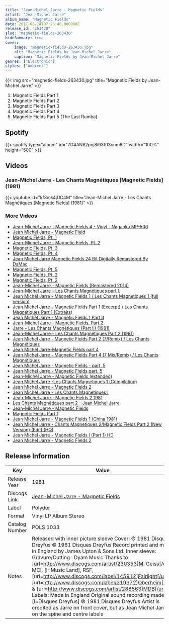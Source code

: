 ```yaml
---
title: "Jean-Michel Jarre - Magnetic Fields"
artist: "Jean-Michel Jarre"
album_name: "Magnetic Fields"
date: 2017-06-14T07:25:40.000000Z
release_id: "263430"
slug: "magnetic-fields-263430"
hideSummary: true
cover:
    image: "magnetic-fields-263430.jpg"
    alt: "Magnetic Fields by Jean-Michel Jarre"
    caption: "Magnetic Fields by Jean-Michel Jarre"
genres: ["Electronic"]
styles: ["Ambient"]
---
```


{{< img src="magnetic-fields-263430.jpg" title="Magnetic Fields by Jean-Michel Jarre" >}}

<!-- section break -->

1. Magnetic Fields Part 1
2. Magnetic Fields Part 2
3. Magnetic Fields Part 3
4. Magnetic Fields Part 4
5. Magnetic Fields Part 5 (The Last Rumba)

<!-- section break -->


## Spotify
{{< spotify type="album" id="7G4AN82pnj8i93f03cnm8D" width="100%" height="500" >}}



## Videos
### Jean-Michel Jarre - Les Chants Magnétiques [Magnetic Fields] (1981)
{{< youtube id="kf3mk4jDC4M" title="Jean-Michel Jarre - Les Chants Magnétiques [Magnetic Fields] (1981)" >}}<br>

### More Videos

- [Jean-Michel Jarre - Magnetic Fields 4 - Vinyl - Nagaoka MP-500](https://www.youtube.com/watch?v=PUoES4Um8WU)
- [Jean Michel Jarre - Magnetic Field](https://www.youtube.com/watch?v=wyzXZ_NFVrg)
- [Magnetic Fields, Pt. 1](https://www.youtube.com/watch?v=_0tuo-nbuHs)
- [Jean-Michel Jarre - Magnetic Fields, Pt. 2](https://www.youtube.com/watch?v=w434qhNJMdw)
- [Magnetic Fields, Pt. 3](https://www.youtube.com/watch?v=IpOnoBoGEmw)
- [Magnetic Fields, Pt. 4](https://www.youtube.com/watch?v=r2_-TWlChk4)
- [Jean Michel Jarre Magnetic Fields 24 Bit Digitally Remastered By DaMac](https://www.youtube.com/watch?v=hgScmJUUCoI)
- [Magnetic Fields, Pt. 5](https://www.youtube.com/watch?v=caa7L31QzXM)
- [Magnetic Fields, Pt. 2](https://www.youtube.com/watch?v=ftI_p44xGWU)
- [Magnetic Fields, Pt. 2](https://www.youtube.com/watch?v=bTBVd_m75oY)
- [Jean-Michel Jarre - Magnetic Fields (Remastered 2014)](https://www.youtube.com/watch?v=ZfQ3uA8oKJw)
- [Jean-Michel Jarre - Les Chants Magnétiques part I.](https://www.youtube.com/watch?v=ycPSR8AAzFI)
- [Jean Michel Jarre - Magnetic Fields 1 / Les Chants Magnetiques 1 (full version)](https://www.youtube.com/watch?v=JX5oI5YYIZM)
- [Jean Michel Jarre - Magnetic Fields Part 1 (Excerpt) / Les Chants Magnétiques Part 1 (Extraits)](https://www.youtube.com/watch?v=9gsVUubaIAA)
- [Jean Michel Jarre - Magnetic Fields 1 Part 3](https://www.youtube.com/watch?v=mPOKKABR51s)
- [Jean-Michel Jarre - Magnetic Fields, Part 2](https://www.youtube.com/watch?v=ttIL4EnqXdU)
- [Jarre - Les Chants Magnétiques (Part II) (1981)](https://www.youtube.com/watch?v=MRGgXWlug8Q)
- [Jean-Michel Jarre - Les Chants Magnétiques Part 2 (1981)](https://www.youtube.com/watch?v=_ScsqR9s1EU)
- [Jean Michel Jarre - Magnetic Fields Part 2 (7/Remix) / Les Chants Magnétiques](https://www.youtube.com/watch?v=Pbp8_Vf_kvY)
- [Jean Michel Jarre-Magnetic Fields part 4](https://www.youtube.com/watch?v=6la2_NptyaE)
- [Jean Michel Jarre - Magnetic Fields Part 4 (7 Mix/Remix) / Les Chants Magnétiques](https://www.youtube.com/watch?v=kfgRTM-XhrI)
- [Jean Michel Jarre - Magnetic Fields - part. 5](https://www.youtube.com/watch?v=q3CdmA5bsxw)
- [Jean Michel Jarre - Magnetic Fields  part. 5](https://www.youtube.com/watch?v=I02nh6mVgNU)
- [Jean-Michel Jarre - Magnetic Fields (extended)](https://www.youtube.com/watch?v=YIHz8V0QJA8)
- [Jean Michel Jarre -Les Chants Magnetiques 1 (Compilation)](https://www.youtube.com/watch?v=L5eb7Ebgl2w)
- [Jean Michel Jarre - Magnetic Fields 2](https://www.youtube.com/watch?v=iGy6WfbK7Jg)
- [Jean Michel Jarre - Les Chants Magnetiques I](https://www.youtube.com/watch?v=MiZYol8kizc)
- [Jean-Michel Jarre - Magnetic Fields 2 1981](https://www.youtube.com/watch?v=yfIH9q7PuEU)
- [Les Chants Magnétiques part 2 - Jean Michel Jarre](https://www.youtube.com/watch?v=e2Vb-LX2ooo)
- [Jean-Michel Jarre - Magnetic Fields](https://www.youtube.com/watch?v=e3jQmLWtAtY)
- [Magnetic Fields Part 1](https://www.youtube.com/watch?v=GM4ZKiZeBuY)
- [Jean Michel Jarre - Magnetic Fields 1 (China 1981)](https://www.youtube.com/watch?v=l51VPwyyd5U)
- [Jean Michel Jarre - Chants Magnetiques 2/Magnetic Fields Part 2 (New Version) (Edit) (HQ)](https://www.youtube.com/watch?v=vYycvi5RUrI)
- [Jean Michel Jarre - Magnetic Fields I (Part 1) HD](https://www.youtube.com/watch?v=E7ZN0UBH2bI)
- [Jean Michel Jarre - Magnetic Fields 2](https://www.youtube.com/watch?v=aibQMYOiofs)


## Release Information
|  Key           | Value                                                |
| ---------------| ---------------------------------------------------- |
| Release Year   | 1981                                   |
| Discogs Link   | [Jean-Michel Jarre - Magnetic Fields](https://www.discogs.com/release/263430-Jarre-Magnetic-Fields) |
| Label          | Polydor |
| Format         | Vinyl LP Album Stereo |
| Catalog Number | POLS 1033 |
| Notes | Released with inner picture sleeve  Cover: ℗ 1981 Disques Dreyfus © 1981 Disques Dreyfus Record printed and made in England by James Upton & Sons Ltd.  Inner sleeve: Gravure/Cutting : Dyam Music Thanks to [url=http://www.discogs.com/artist/230353]M. Geiss[/url], MCI, [l=Music Land], RSF, [url=http://www.discogs.com/label/145912]Fairlight[/url], [url=http://www.discogs.com/label/319372]Oberheim[/url] & [url=http://www.discogs.com/artist/288563]MDB[/url]  Labels: Made in England Original sound recording made by [l=Disques Dreyfus] ℗ 1981 Disques Dreyfus  Artist is credited as Jarre on front cover, but as Jean Michel Jarre on the spine and centre labels |